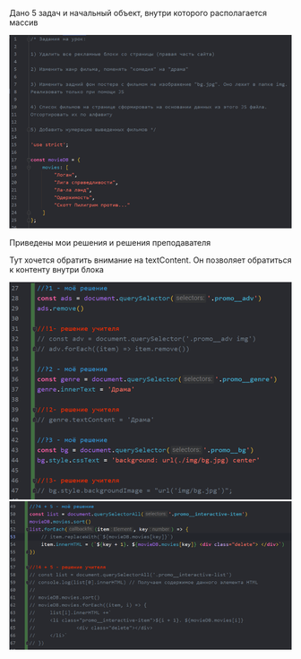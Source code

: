 
Дано 5 задач и начальный объект, внутри которого располагается массив

![](_png/9cf95733cbf8aca23136f0d7a14ac76b.png)

Приведены мои решения и решения преподавателя

Тут хочется обратить внимание на textContent. Он позволяет обратиться к контенту внутри блока

![](_png/6c9a6e796431b4d75890535506e369cb.png)![](_png/81d0512313116266484fce2a3ab3e7e0.png)